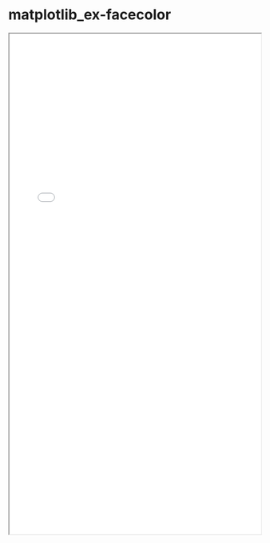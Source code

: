 # matplotlib_ex-facecolor

<iframe src="../matplotlib_ex-facecolor.pdf" width="100%" height="1000px"></iframe>
